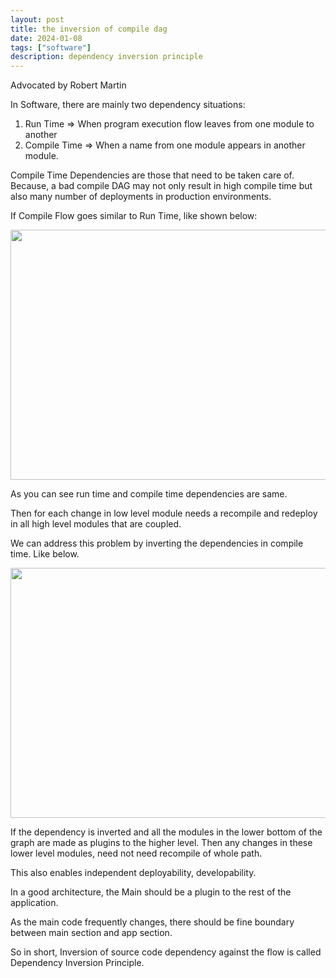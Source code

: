```yaml
---
layout: post
title: the inversion of compile dag
date: 2024-01-08
tags: ["software"]
description: dependency inversion principle
---
```


Advocated by Robert Martin

In Software, there are mainly two dependency situations:
1. Run Time => When program execution flow leaves from one module to another
2. Compile Time => When a name from one module appears in another module.

Compile Time Dependencies are those that need to be taken care of.
Because, a bad compile DAG may not only result in high compile time
but also many number of deployments in production environments.

If Compile Flow goes similar to Run Time, like shown below:

<img src="{{ site.baseurl }}/assets/images/dip_ex1.excalidraw.png" width="600" height="400" data-zoomable/>

As you can see run time and compile time dependencies are same.

Then for each change in low level module needs a recompile and redeploy in all high level modules that are coupled.

We can address this problem by inverting the dependencies in compile time.
Like below.

<img src="{{ site.baseurl }}/assets/images/dip_ex2.excalidraw.png" width="600" height="400" data-zoomable/>

If the dependency is inverted and all the modules in the lower bottom of the graph are made as plugins to the higher level. Then any changes in these lower level modules, need not need recompile of whole path.

This also enables independent deployability, developability.

In a good architecture, the Main should be a plugin to the rest of the application.

As the main code frequently changes, there should be fine boundary between main section and app section.

So in short,
Inversion of source code dependency against the flow is called Dependency Inversion Principle.






